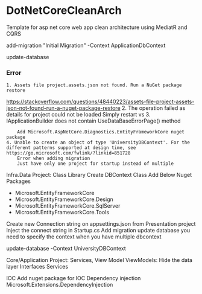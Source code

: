 # DotNetCoreCleanArch
Template for asp net core web app clean architecture using MediatR and CQRS

add-migration "Initial Migration" -Context ApplicationDbContext

update-database


### Error 
	1. Assets file project.assets.json not found. Run a NuGet package restore
https://stackoverflow.com/questions/48440223/assets-file-project-assets-json-not-found-run-a-nuget-package-restore
	2. The operation failed as details for project could not be loaded
		Simply restart vs
	3. IApplicationBuilder does not contain UseDataBaseErrorPage() method

		Add Microsoft.AspNetCore.Diagnostics.EntityFrameworkCore nuget package
	4. Unable to create an object of type 'UniversityDBContext'. For the different patterns supported at design time, see https://go.microsoft.com/fwlink/?linkid=851728
		Error when adding migration
		Just have only one project for startup instead of multiple

Infra.Data Project: Class Library
Create DBContext Class
Add Below Nuget Packages
- Microsoft.EntityFrameworkCore
- Microsoft.EntityFrameworkCore.Design
- Microsoft.EntityFrameworkCore.SqlServer
- Microsoft.EntityFrameworkCore.Tools

Create new Connection string on appsettings.json from Presentation project
Inject the connect string in  Startup.cs
Add migration 
update database you need to specify the context when you have multiple dbcontext

 update-database -Context UniversityDBContext

 Core/Application Project: Services, View Model
 ViewModels: Hide the data layer
 Interfaces
 Services


 IOC
 Add nuget package for IOC Dependency injection 
 Microsoft.Extensions.DependencyInjection